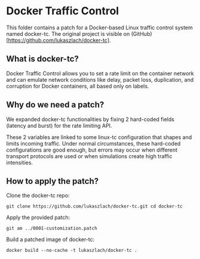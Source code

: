 # Docker Traffic Control
This folder contains a patch for a Docker-based Linux traffic control system named docker-tc.
The original project is visible on (GitHub)[https://github.com/lukaszlach/docker-tc].

## What is docker-tc?
Docker Traffic Control allows you to set a rate limit on the container network and can emulate network conditions like delay, packet loss, duplication, and corruption for Docker containers, all based only on labels.

## Why do we need a patch?

We expanded docker-tc functionalities by fixing 2 hard-coded fields (latency and burst) for the rate limiting API.

These 2 variables are linked to some linux-tc configuration that shapes and limits incoming traffic. Under normal circumstances, these hard-coded configurations are good enough, but errors may occur when different transport protocols are used or when simulations create high traffic intensities.

## How to apply the patch?

Clone the docker-tc repo:

`
git clone https://github.com/lukaszlach/docker-tc.git
cd docker-tc
`

Apply the provided patch:

`
git am ../0001-customization.patch
`

Build a patched image of docker-tc:

`
docker build --no-cache -t lukaszlach/docker-tc .
`
